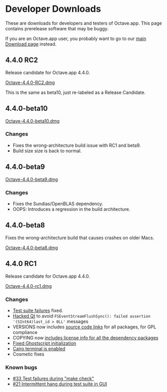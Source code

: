 Developer Downloads
====================

These are downloads for developers and testers of Octave.app. This page contains prerelease software that may be buggy.

If you are an Octave.app user, you probably want to go to our [main Download page](/Download.html) instead.

##  4.4.0 RC2

Release candidate for Octave.app 4.4.0.

[Octave-4.4.0-RC2.dmg](https://github.com/octave-app/octave-app/releases/download/v4.4.0-rc2/Octave-4.4.0-RC2.dmg)

This is the same as beta10, just re-labeled as a Release Candidate.

##  4.4.0-beta10

[Octave-4.4.0-beta10.dmg](https://github.com/octave-app/octave-app/releases/download/v4.4.0-beta10/Octave-4.4.0-beta10.dmg)

### Changes

* Fixes the wrong-architecture build issue with RC1 and beta9.
* Build size size is back to normal.

##  4.4.0-beta9

[Octave-4.4.0-beta9.dmg](https://github.com/octave-app/octave-app/releases/download/v4.4.0-beta9/Octave-4.4.0-beta9.dmg)

### Changes

* Fixes the Sundias/OpenBLAS dependency.
* OOPS: Introduces a regression in the build architecture.

##  4.4.0-beta8

Fixes the wrong-architecture build that causes crashes on older Macs.

[Octave-4.4.0-beta8.dmg](https://github.com/octave-app/octave-app/releases/download/v4.4.0-beta8/Octave-4.4.0-beta8.dmg)

##  4.4.0 RC1

Release candidate for Octave.app 4.4.0.

[Octave-4.4.0-rc1.dmg](https://github.com/octave-app/octave-app/releases/download/v4.4.0-rc1/Octave-4.4.0-rc1.dmg)

###  Changes

* [Test suite failures](https://github.com/octave-app/octave-app-bundler/issues/17) fixed.
* [Hacked Qt](https://github.com/octave-app/octave-app-bundler/issues/13) to avoid `FSEventStreamFlushSync(): failed assertion '(SInt64)last_id > 0LL'` messages
* VERSIONS now includes [source code links](https://github.com/octave-app/homebrew-octave-app/commit/1af9601aad55950276d1ebf78e9d10a46a72eb02) for all packages, for GPL compliance
* COPYING now [includes license info for all the dependency packages](https://github.com/octave-app/octave-app-bundler/issues/27)
* [Fixed Ghostscript initialization](https://github.com/octave-app/octave-app-bundler/issues/20)
* [Cairo terminal is enabled](https://github.com/octave-app/octave-app-bundler/issues/25)
* Cosmetic fixes

###  Known bugs

* [#33 Test failures during "make check"](https://github.com/octave-app/octave-app-bundler/issues/33)
* [#21 Intermittent hang during test suite in GUI](https://github.com/octave-app/octave-app-bundler/issues/21)
